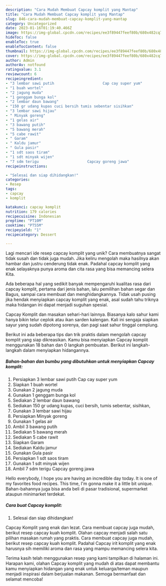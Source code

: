 ```yaml
---
description: "Cara Mudah Membuat Capcay komplit yang Mantap"
title: "Cara Mudah Membuat Capcay komplit yang Mantap"
slug: 846-cara-mudah-membuat-capcay-komplit-yang-mantap
category: Uncategorized
date: 2023-01-16T01:19:40.466Z
image: https://img-global.cpcdn.com/recipes/ee3f89447feef80b/680x482cq70/capcay-komplit-foto-resep-utama.jpg
hideToc: false
enableToc: true
enableTocContent: false
thumbnail: https://img-global.cpcdn.com/recipes/ee3f89447feef80b/680x482cq70/capcay-komplit-foto-resep-utama.jpg
cover: https://img-global.cpcdn.com/recipes/ee3f89447feef80b/680x482cq70/capcay-komplit-foto-resep-utama.jpg
author: Admin
authorAv: notfound
ratingvalue: 3.1
reviewcount: 6
recipeingredient:
- "3 lembar sawi putih                      Cap cay super yum"
- "1 buah wortel"
- "2 jagung muda"
- "1 genggam bunga kol"
- "2 lembar daun bawang"
- "150 gr udang kupas cuci bersih tumis sebentar sisihkan"
- "3 lembar sawi hijau"
- " Minyak goreng"
- "1 gelas air"
- "3 bawang putih"
- "5 bawang merah"
- "5 cabe rawit"
- " Garam"
- " Kaldu jamur"
- " Gula pasir"
- "1 sdt saos tiram"
- "1 sdt minyak wijen"
- "7 sdm terigu                      Capcay goreng jawa"
recipeinstructions:

- "Selesai dan siap dihidangkan!"
categories:
- Resep
tags:
- capcay
- komplit

katakunci: capcay komplit 
nutrition: 179 calories
recipecuisine: Indonesian
preptime: "PT10M"
cooktime: "PT55M"
recipeyield: "1"
recipecategory: Dessert

---
```





Lagi mencari ide resep capcay komplit yang unik? Cara membuatnya sangat tidak susah dan tidak juga mudah. Jika keliru mengolah maka hasilnya akan hambar dan justru cenderung tidak enak. Padahal capcay komplit yang enak selayaknya punya aroma dan cita rasa yang bisa memancing selera Kita.





Ada beberapa hal yang sedikit banyak mempengaruhi kualitas rasa dari capcay komplit, pertama dari jenis bahan, lalu pemilihan bahan segar dan Bagus, sampai cara membuat dan menghidangkannya. Tidak usah pusing jika hendak menyiapkan capcay komplit yang enak,      asal sudah tahu triknya maka hidangan ini dapat menjadi suguhan spesial.














Capcay Komplit dan masakan sehari-hari lainnya. Biasanya kalo sahur kami hanya bikin telur ceplok atau ikan sarden kalengan. Kali ini sengaja siapkan sayur yang sudah dipotong sorenya, dan pagi saat sahur tinggal cemplung.






Berikut ini ada beberapa tips dan trik praktis dalam mengolah capcay komplit yang siap dikreasikan. Kamu bisa menyiapkan Capcay komplit menggunakan 18 bahan dan 0 langkah pembuatan. Berikut ini langkah-langkah dalam menyiapkan hidangannya.

<!--inarticleads1-->

##### Bahan-bahan dan bumbu yang dibutuhkan untuk menyiapkan Capcay komplit:

1. Persiapkan 3 lembar sawi putih                      Cap cay super yum
1. Siapkan 1 buah wortel
1. Gunakan 2 jagung muda
1. Gunakan 1 genggam bunga kol
1. Sediakan 2 lembar daun bawang
1. Sediakan 150 gr udang kupas, cuci bersih, tumis sebentar, sisihkan,
1. Gunakan 3 lembar sawi hijau
1. Persiapkan  Minyak goreng
1. Gunakan 1 gelas air
1. Ambil 3 bawang putih
1. Sediakan 5 bawang merah
1. Sediakan 5 cabe rawit
1. Siapkan  Garam
1. Sediakan  Kaldu jamur
1. Gunakan  Gula pasir
1. Persiapkan 1 sdt saos tiram
1. Gunakan 1 sdt minyak wijen
1. Ambil 7 sdm terigu                      Capcay goreng jawa


Hello everybody, I hope you are having an incredible day today. It is one of my favorites food recipes. This time, I&#39;m gonna make it a little bit unique. Bahan-bahannya juga bisa anda beli di pasar tradisional, supermarket ataupun minimarket terdekat. 

<!--inarticleads2-->

##### Cara buat Capcay komplit:


1. Selesai dan siap dihidangkan!

Capcay Komplit yang enak dan lezat. Cara membuat capcay juga mudah, berikut resep capcay kuah komplit. Olahan capcay menjadi salah satu pilihan masakan rumah yang praktis. Cara membuat capcay juga mudah, berikut resep capcay kuah komplit. Padahal Capcay irit komplit yang enak harusnya sih memiliki aroma dan rasa yang mampu memancing selera kita. 

Terima kasih telah menggunakan resep yang kami tampilkan di halaman ini. Harapan kami, olahan Capcay komplit yang mudah di atas dapat membantu kamu menyiapkan hidangan yang enak untuk keluarga/teman maupun menjadi inspirasi dalam berjualan makanan. Semoga bermanfaat dan selamat mencoba!
